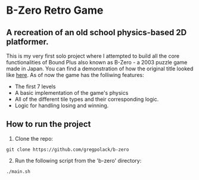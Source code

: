 # B-Zero Retro Game 

## A recreation of an old school physics-based 2D platformer.

This is my very first solo project where I attempted to build all the core functionalities of Bound Plus also known as B-Zero - a 2003 puzzle game made in Japan. You can find a demonstration of how the original title looked like [here](https://www.youtube.com/watch?v=vS3yqmF_LCU). As of now the game has the folliwing features:

* The first 7 levels
* A basic implementation of the game's physics
* All of the different tile types and their corresponding logic.
* Logic for handling losing and winning.

## How to run the project

1. Clone the repo:

```
git clone https://github.com/gregpolack/b-zero
```

2. Run the following script from the 'b-zero' directory:

```
./main.sh
```
